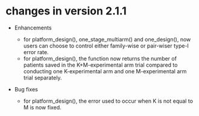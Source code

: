 # changes in version 2.1.1

* Enhancements
  - for platform_design(), one_stage_multiarm() and one_design(), now users can choose to control either
    family-wise or pair-wiser type-I error rate.
  - for platform_design(), the function now returns the number of patients saved in the K+M-experimental     arm trial compared to conducting one K-experimental arm and one M-experimental arm trial separately.
  
* Bug fixes
  - for platform_design(), the error used to occur when K is not equal to M is now fixed.
